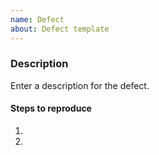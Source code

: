 ```yaml
---
name: Defect
about: Defect template
---
```


### Description
Enter a description for the defect.

#### Steps to reproduce
1.
2.
